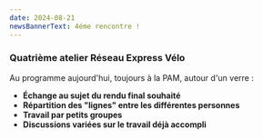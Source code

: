 ```yaml
---
date: 2024-08-21
newsBannerText: 4éme rencontre !
---
```


### Quatrième atelier Réseau Express Vélo
Au programme aujourd'hui, toujours à la PAM, autour d'un verre :
 - **Échange au sujet du rendu final souhaité**
 - **Répartition des "lignes" entre les différentes personnes**
 - **Travail par petits groupes**
 - **Discussions variées sur le travail déjà accompli**